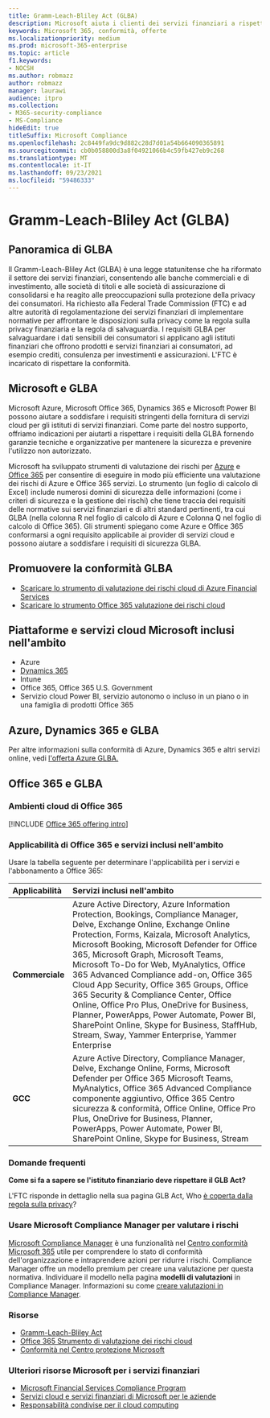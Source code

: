 ```yaml
---
title: Gramm-Leach-Bliley Act (GLBA)
description: Microsoft aiuta i clienti dei servizi finanziari a rispettare i requisiti di privacy e sicurezza del Gramm-Leach-Bliley Act (GLBA).
keywords: Microsoft 365, conformità, offerte
ms.localizationpriority: medium
ms.prod: microsoft-365-enterprise
ms.topic: article
f1.keywords:
- NOCSH
ms.author: robmazz
author: robmazz
manager: laurawi
audience: itpro
ms.collection:
- M365-security-compliance
- MS-Compliance
hideEdit: true
titleSuffix: Microsoft Compliance
ms.openlocfilehash: 2c8449fa9dc9d882c28d7d01a54b664090365891
ms.sourcegitcommit: cb0b058800d3a8f04921066b4c59fb427eb9c268
ms.translationtype: MT
ms.contentlocale: it-IT
ms.lasthandoff: 09/23/2021
ms.locfileid: "59486333"
---
```

# <a name="gramm-leach-bliley-act-glba"></a>Gramm-Leach-Bliley Act (GLBA)

## <a name="glba-overview"></a>Panoramica di GLBA

Il Gramm-Leach-Bliley Act (GLBA) è una legge statunitense che ha riformato il settore dei servizi finanziari, consentendo alle banche commerciali e di investimento, alle società di titoli e alle società di assicurazione di consolidarsi e ha reagito alle preoccupazioni sulla protezione della privacy dei consumatori. Ha richiesto alla Federal Trade Commission (FTC) e ad altre autorità di regolamentazione dei servizi finanziari di implementare normative per affrontare le disposizioni sulla privacy come la regola sulla privacy finanziaria e la regola di salvaguardia. I requisiti GLBA per salvaguardare i dati sensibili dei consumatori si applicano agli istituti finanziari che offrono prodotti e servizi finanziari ai consumatori, ad esempio crediti, consulenza per investimenti e assicurazioni. L'FTC è incaricato di rispettare la conformità.

## <a name="microsoft-and-glba"></a>Microsoft e GLBA

Microsoft Azure, Microsoft Office 365, Dynamics 365 e Microsoft Power BI possono aiutare a soddisfare i requisiti stringenti della fornitura di servizi cloud per gli istituti di servizi finanziari. Come parte del nostro supporto, offriamo indicazioni per aiutarti a rispettare i requisiti della GLBA fornendo garanzie tecniche e organizzative per mantenere la sicurezza e prevenire l'utilizzo non autorizzato.

Microsoft ha sviluppato strumenti di valutazione dei rischi per [Azure](https://servicetrust.microsoft.com/ViewPage/TrustDocuments?command=Download&downloadType=Document&downloadId=6b218946-c235-4234-9beb-d557e39a3f44&docTab=6d000410-c9e9-11e7-9a91-892aae8839ad_Compliance_Guides) e [Office 365](https://servicetrust.microsoft.com/ViewPage/TrustDocuments?command=Download&downloadType=Document&downloadId=55702ffd-c35a-4619-8722-ab71c0c02002&docTab=6d000410-c9e9-11e7-9a91-892aae8839ad_Compliance_Guides) per consentire di eseguire in modo più efficiente una valutazione dei rischi di Azure e Office 365 servizi. Lo strumento (un foglio di calcolo di Excel) include numerosi domini di sicurezza delle informazioni (come i criteri di sicurezza e la gestione dei rischi) che tiene traccia dei requisiti delle normative sui servizi finanziari e di altri standard pertinenti, tra cui GLBA (nella colonna R nel foglio di calcolo di Azure e Colonna Q nel foglio di calcolo di Office 365). Gli strumenti spiegano come Azure e Office 365 conformarsi a ogni requisito applicabile ai provider di servizi cloud e possono aiutare a soddisfare i requisiti di sicurezza GLBA.

## <a name="promote-your-glba-compliance"></a>Promuovere la conformità GLBA

- [Scaricare lo strumento di valutazione dei rischi cloud di Azure Financial Services](https://servicetrust.microsoft.com/ViewPage/TrustDocuments?command=Download&downloadType=Document&downloadId=6b218946-c235-4234-9beb-d557e39a3f44&docTab=6d000410-c9e9-11e7-9a91-892aae8839ad_Compliance_Guides)
- [Scaricare lo strumento Office 365 valutazione dei rischi cloud](https://servicetrust.microsoft.com/ViewPage/TrustDocuments?command=Download&downloadType=Document&downloadId=55702ffd-c35a-4619-8722-ab71c0c02002&docTab=6d000410-c9e9-11e7-9a91-892aae8839ad_Compliance_Guides)

## <a name="microsoft-in-scope-cloud-platforms--services"></a>Piattaforme e servizi cloud Microsoft inclusi nell'ambito

- Azure
- [Dynamics 365](https://aka.ms/d365-compliance-list)
- Intune
- Office 365, Office 365 U.S. Government
- Servizio cloud Power BI, servizio autonomo o incluso in un piano o in una famiglia di prodotti Office 365

## <a name="azure-dynamics-365-and-glba"></a>Azure, Dynamics 365 e GLBA

Per altre informazioni sulla conformità di Azure, Dynamics 365 e altri servizi online, vedi [l'offerta Azure GLBA.](/azure/compliance/offerings/offering-glba-us)

## <a name="office-365-and-glba"></a>Office 365 e GLBA

### <a name="office-365-cloud-environments"></a>Ambienti cloud di Office 365

[!INCLUDE [Office 365 offering intro](../includes/o365-offering-introduction.md)]

### <a name="office-365-applicability-and-in-scope-services"></a>Applicabilità di Office 365 e servizi inclusi nell'ambito

Usare la tabella seguente per determinare l'applicabilità per i servizi e l'abbonamento a Office 365:

| **Applicabilità** | **Servizi inclusi nell'ambito** |
|:------------------|:----------------------|
| **Commerciale** | Azure Active Directory, Azure Information Protection, Bookings, Compliance Manager, Delve, Exchange Online, Exchange Online Protection, Forms, Kaizala, Microsoft Analytics, Microsoft Booking, Microsoft Defender for Office 365, Microsoft Graph, Microsoft Teams, Microsoft To-Do for Web, MyAnalytics, Office 365 Advanced Compliance add-on, Office 365 Cloud App Security, Office 365 Groups, Office 365 Security & Compliance Center, Office Online, Office Pro Plus, OneDrive for Business, Planner, PowerApps, Power Automate, Power BI, SharePoint Online, Skype for Business, StaffHub, Stream, Sway, Yammer Enterprise, Yammer Enterprise |
| **GCC** | Azure Active Directory, Compliance Manager, Delve, Exchange Online, Forms, Microsoft Defender per Office 365 Microsoft Teams, MyAnalytics, Office 365 Advanced Compliance componente aggiuntivo, Office 365 Centro sicurezza & conformità, Office Online, Office Pro Plus, OneDrive for Business, Planner, PowerApps, Power Automate, Power BI, SharePoint Online, Skype for Business, Stream |

### <a name="frequently-asked-questions"></a>Domande frequenti

**Come si fa a sapere se l'istituto finanziario deve rispettare il GLB Act?**

L'FTC risponde in dettaglio nella sua pagina GLB Act, Who [è coperta dalla regola sulla privacy](https://www.ftc.gov/tips-advice/business-center/guidance/how-comply-privacy-consumer-financial-information-rule-gramm#whois)?

### <a name="use-microsoft-compliance-manager-to-assess-your-risk"></a>Usare Microsoft Compliance Manager per valutare i rischi

[Microsoft Compliance Manager](/microsoft-365/compliance/compliance-manager) è una funzionalità nel [Centro conformità Microsoft 365](/microsoft-365/compliance/microsoft-365-compliance-center) utile per comprendere lo stato di conformità dell'organizzazione e intraprendere azioni per ridurre i rischi. Compliance Manager offre un modello premium per creare una valutazione per questa normativa. Individuare il modello nella pagina **modelli di valutazioni** in Compliance Manager. Informazioni su come [creare valutazioni in Compliance Manager](/microsoft-365/compliance/compliance-manager-assessments).

### <a name="resources"></a>Risorse

- [Gramm-Leach-Bliley Act](https://www.ftc.gov/tips-advice/business-center/privacy-and-security/gramm-leach-bliley-act)
- [Office 365 Strumento di valutazione dei rischi cloud](https://servicetrust.microsoft.com/ViewPage/TrustDocuments?command=Download&downloadType=Document&downloadId=55702ffd-c35a-4619-8722-ab71c0c02002&docTab=6d000410-c9e9-11e7-9a91-892aae8839ad_Compliance_Guides)
- [Conformità nel Centro protezione Microsoft](https://www.microsoft.com/trust-center/compliance/compliance-overview)

### <a name="other-microsoft-resources-for-financial-services"></a>Ulteriori risorse Microsoft per i servizi finanziari

- [Microsoft Financial Services Compliance Program](https://www.microsoft.com/download/details.aspx?id=55332)
- [Servizi cloud e servizi finanziari di Microsoft per le aziende](https://www.microsoft.com/trustcenter/cloudservices/financialservices)
- [Responsabilità condivise per il cloud computing](https://aka.ms/sharedresponsibility)
